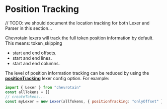 # Position Tracking

// TODO: we should document the location tracking for both Lexer and Parser in this section...

Chevrotain lexers will track the full token position information by default.
This means:
token_skipping

- start and end offsets.
- start and end lines.
- start and end columns.

The level of position information tracking can be reduced by using the [**positionTracking**](https://chevrotain.io/documentation/10_3_0/interfaces/ILexerConfig.html#positionTracking) lexer config option.
For example:

```javascript
import { Lexer } from "chevrotain"
const allTokens = []
// createTokens...
const myLexer = new Lexer(allTokens, { positionTracking: "onlyOffset" })
```

